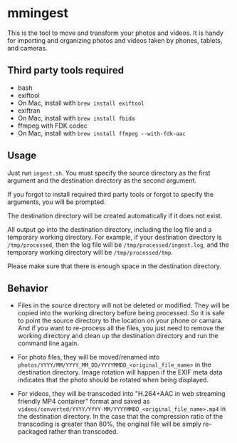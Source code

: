 # mmingest

This is the tool to move and transform your photos and videos. It is handy for importing and organizing photos and videos taken by phones, tablets, and cameras.

## Third party tools required
* bash
* exiftool
 * On Mac, install with ```brew install exiftool```
* exiftran
 * On Mac, install with ```brew install fbida```
* ffmpeg with FDK codec
 * On Mac, install with ```brew install ffmpeg --with-fdk-aac```

## Usage

Just run ```ingest.sh```. You must specify the source directory as the first argument and the destination directory as the second argument.

If you forgot to install required third party tools or forgot to specify the arguments, you will be prompted.

The destination directory will be created automatically if it does not exist.

All output go into the destination directory, including the log file and a temporary working directory. For example, if your destination directory is ```/tmp/processed```, then the log file will be ```/tmp/processed/ingest.log```, and the temporary working directory will be ```/tmp/processed/tmp```.

Please make sure that there is enough space in the destination directory.

## Behavior

* Files in the source directory will not be deleted or modified. They will be copied into the working directory before being processed. So it is safe to point the source directory to the location on your phone or camara. And if you want to re-process all the files, you just need to remove the working directory and clean up the destination directory and run the command line again.

* For photo files, they will be moved/renamed into ```photos/YYYY/MM/YYYY_MM_DD/YYYYMMDD_<original_file_name>``` in the destination directory. Image rotation will happen if the EXIF meta data indicates that the photo should be rotated when being displayed.

* For videos, they will be transcoded into "H.264+AAC in web streaming friendly MP4 container" format and saved as ```videos/converted/YYYY/YYYY-MM/YYYYMMDD_<original_file_name>.mp4``` in the destination directory. In the case that the compression ratio of the transcoding is greater than 80%, the original file will be simply re-packaged rather than transcoded.
